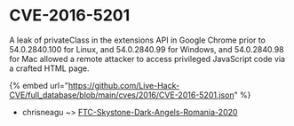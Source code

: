 # CVE-2016-5201

A leak of privateClass in the extensions API in Google Chrome prior to 54.0.2840.100 for Linux, and 54.0.2840.99 for Windows, and 54.0.2840.98 for Mac allowed a remote attacker to access privileged JavaScript code via a crafted HTML page.

{% embed url="https://github.com/Live-Hack-CVE/full_database/blob/main/cves/2016/CVE-2016-5201.json" %}


* chrisneagu ~> [FTC-Skystone-Dark-Angels-Romania-2020](https://www.alice-snow.ru/2016/database/cve-2016-5201/ftc-skystone-dark-angels-romania-2020-chrisneagu)